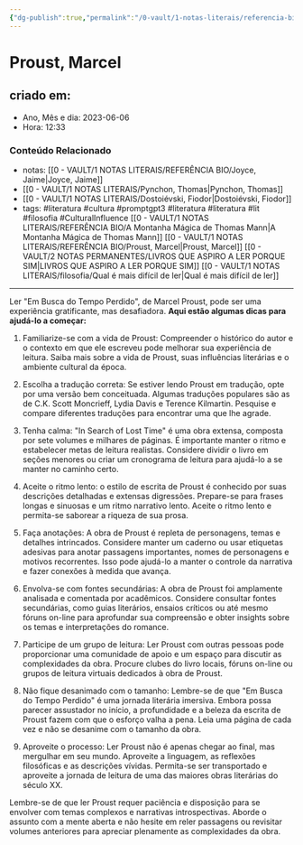 ```yaml
---
{"dg-publish":true,"permalink":"/0-vault/1-notas-literais/referencia-bio/proust-marcel/","tags":["permanente","literatura","cultura"],"dgHomeLink":true,"dgShowLocalGraph":true,"dgShowFileTree":true,"dgEnableSearch":true}
---
```


# Proust, Marcel

## criado em: 
-  Ano, Mês e dia: 2023-06-06
- Hora: 12:33

### Conteúdo Relacionado
- notas: [[0 - VAULT/1 NOTAS LITERAIS/REFERÊNCIA BIO/Joyce, Jaime\|Joyce, Jaime]]
- [[0 - VAULT/1 NOTAS LITERAIS/Pynchon, Thomas\|Pynchon, Thomas]]
- [[0 - VAULT/1 NOTAS LITERAIS/Dostoiévski, Fiodor\|Dostoiévski, Fiodor]]
- tags: #literatura #cultura  #promptgpt3 #literatura  #literatura #lit #filosofia #CulturalInfluence 
[[0 - VAULT/1 NOTAS LITERAIS/REFERÊNCIA BIO/A Montanha Mágica de Thomas Mann\|A Montanha Mágica de Thomas Mann]]
[[0 - VAULT/1 NOTAS LITERAIS/REFERÊNCIA BIO/Proust, Marcel\|Proust, Marcel]]
[[0 - VAULT/2 NOTAS PERMANENTES/LIVROS QUE ASPIRO A LER PORQUE SIM\|LIVROS QUE ASPIRO A LER PORQUE SIM]]
[[0 - VAULT/1 NOTAS LITERAIS/filosofia/Qual é mais difícil de ler\|Qual é mais difícil de ler]]

---

Ler "Em Busca do Tempo Perdido", de Marcel Proust, pode ser uma experiência gratificante, mas desafiadora. **Aqui estão algumas dicas para ajudá-lo a começar:**

1. Familiarize-se com a vida de Proust: Compreender o histórico do autor e o contexto em que ele escreveu pode melhorar sua experiência de leitura. Saiba mais sobre a vida de Proust, suas influências literárias e o ambiente cultural da época.

2. Escolha a tradução correta: Se estiver lendo Proust em tradução, opte por uma versão bem conceituada. Algumas traduções populares são as de C.K. Scott Moncrieff, Lydia Davis e Terence Kilmartin. Pesquise e compare diferentes traduções para encontrar uma que lhe agrade.

3. Tenha calma: "In Search of Lost Time" é uma obra extensa, composta por sete volumes e milhares de páginas. É importante manter o ritmo e estabelecer metas de leitura realistas. Considere dividir o livro em seções menores ou criar um cronograma de leitura para ajudá-lo a se manter no caminho certo.

4. Aceite o ritmo lento: o estilo de escrita de Proust é conhecido por suas descrições detalhadas e extensas digressões. Prepare-se para frases longas e sinuosas e um ritmo narrativo lento. Aceite o ritmo lento e permita-se saborear a riqueza de sua prosa.

5. Faça anotações: A obra de Proust é repleta de personagens, temas e detalhes intrincados. Considere manter um caderno ou usar etiquetas adesivas para anotar passagens importantes, nomes de personagens e motivos recorrentes. Isso pode ajudá-lo a manter o controle da narrativa e fazer conexões à medida que avança.

6. Envolva-se com fontes secundárias: A obra de Proust foi amplamente analisada e comentada por acadêmicos. Considere consultar fontes secundárias, como guias literários, ensaios críticos ou até mesmo fóruns on-line para aprofundar sua compreensão e obter insights sobre os temas e interpretações do romance.

7. Participe de um grupo de leitura: Ler Proust com outras pessoas pode proporcionar uma comunidade de apoio e um espaço para discutir as complexidades da obra. Procure clubes do livro locais, fóruns on-line ou grupos de leitura virtuais dedicados à obra de Proust.

8. Não fique desanimado com o tamanho: Lembre-se de que "Em Busca do Tempo Perdido" é uma jornada literária imersiva. Embora possa parecer assustador no início, a profundidade e a beleza da escrita de Proust fazem com que o esforço valha a pena. Leia uma página de cada vez e não se desanime com o tamanho da obra.

9. Aproveite o processo: Ler Proust não é apenas chegar ao final, mas mergulhar em seu mundo. Aproveite a linguagem, as reflexões filosóficas e as descrições vívidas. Permita-se ser transportado e aproveite a jornada de leitura de uma das maiores obras literárias do século XX.

Lembre-se de que ler Proust requer paciência e disposição para se envolver com temas complexos e narrativas introspectivas. Aborde o assunto com a mente aberta e não hesite em reler passagens ou revisitar volumes anteriores para apreciar plenamente as complexidades da obra.